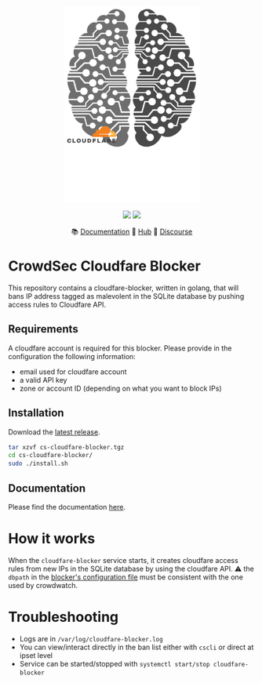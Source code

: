<p align="center">
<img src="https://github.com/crowdsecurity/cs-cloudfare-blocker/raw/master/docs/assets/crowdsec_cloudfare_logo.png" alt="CrowdSec" title="CrowdSec" width="280" height="400" />
</p>
<p align="center">
<img src="https://img.shields.io/badge/build-pass-green">
<img src="https://img.shields.io/badge/tests-pass-green">
</p>
<p align="center">
&#x1F4DA; <a href="https://docs.crowdsec.net/blockers/cloudfare/installation/">Documentation</a>
&#x1F4A0; <a href="https://hub.crowdsec.net">Hub</a>
&#128172; <a href="https://discourse.crowdsec.net">Discourse </a>
</p>

# CrowdSec Cloudfare Blocker

This repository contains a cloudfare-blocker, written in golang, that will bans IP address tagged as malevolent in the SQLite database by pushing access rules to Cloudfare API.

## Requirements

A cloudfare account is required for this blocker.
Please provide in the configuration the following information:
 - email used for cloudfare account
 - a valid API key
 - zone or account ID (depending on what you want to block IPs)


## Installation

Download the [latest release](https://github.com/crowdsecurity/cs-cloudfare-blocker/releases).

```bash
tar xzvf cs-cloudfare-blocker.tgz
cd cs-cloudfare-blocker/
sudo ./install.sh
```

## Documentation

Please find the documentation [here](https://docs.crowdsec.net/blockers/cloudfare/installation/).

# How it works

When the `cloudfare-blocker` service starts, it creates cloudfare access rules from new IPs in the SQLite database by using the cloudfare API.
:warning: the `dbpath` in the [blocker's configuration file](https://github.com/crowdsecurity/cs-cloudfare-blocker/blob/master/config/cloudfare-blocker.yaml#L2) must be consistent with the one used by crowdwatch.

# Troubleshooting

 - Logs are in `/var/log/cloudfare-blocker.log`
 - You can view/interact directly in the ban list either with `cscli` or direct at ipset level
 - Service can be started/stopped with `systemctl start/stop cloudfare-blocker`

